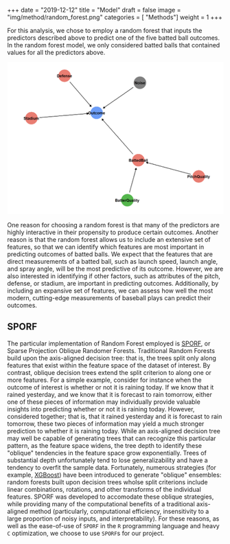 +++
date = "2019-12-12"
title = "Model"
draft = false
image = "img/method/random_forest.png"
categories = [ "Methods"]
weight = 1
+++

<!--more-->

For this analysis, we chose to employ a random forest that inputs the predictors described above to predict one of the five batted ball outcomes. In the random forest model, we only considered batted balls that contained values for all the predictors above. 

![](/img/method/dag.png)

One reason for choosing a random forest is that many of the predictors are highly interactive in their propensity to produce certain outcomes. Another reason is that the random forest allows us to include an extensive set of features, so that we can identify which features are most important in predicting outcomes of batted balls. We expect that the features that are direct measurements of a batted ball, such as launch speed, launch angle, and spray angle, will be the most predictive of its outcome. However, we are also interested in identifying if other factors, such as attributes of the pitch, defense, or stadium, are important in predicting outcomes. Additionally, by including an expansive set of features, we can assess how well the most modern, cutting-edge measurements of baseball plays can predict their outcomes.


## SPORF

The particular implementation of Random Forest employed is [SPORF](https://arxiv.org/abs/1506.03410), or Sparse Projection Oblique Randomer Forests. Traditional Random Forests build upon the axis-aligned decision tree: that is, the trees split only along features that exist within the feature space of the dataset of interest. By contrast, oblique decision trees extend the split criterion to along one or more features. For a simple example, consider for instance when the outcome of interest is whether or not it is raining today. If we know that it rained yesterday, and we know that it is forecast to rain tomorrow, either one of these pieces of information may individually provide valuable insights into predicting whether or not it is raining today. However, considered together; that is, that it rained yesterday and it is forecast to rain tomorrow, these two pieces of information may yield a much stronger prediction to whether it is raining today. While an axis-aligned decision tree may well be capable of generating trees that can recognize this particular pattern, as the feature space widens, the tree depth to identify these "oblique" tendencies in the feature space grow exponentially. Trees of substantial depth unfortunately tend to lose generalizability and have a tendency to overfit the sample data. Fortunately, numerous strategies (for example, [XGBoost](https://arxiv.org/abs/1603.02754)) have been introduced to generate "oblique" ensembles: random forests built upon decision trees wholse split criterions include linear combinations, rotations, and other transforms of the individual features. SPORF was developed to accomodate these oblique strategies, while providing many of the computational benefits of a traditional axis-aligned method (particularly, computational efficiency, insensitivity to a large proportion of noisy inputs, and interpretability). For these reasons, as well as the ease-of-use of `SPORF` in the `R` programming language and heavy `C` optimization, we choose to use `SPORF`s for our project.


